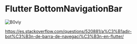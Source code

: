 # Flutter BottomNavigationBar

![B0viy](https://user-images.githubusercontent.com/6410761/159561424-fc8b1f5d-9e08-430d-8ef1-9751b97e31c8.png)

https://es.stackoverflow.com/questions/520881/a%C3%B1adir-bot%C3%B3n-de-barra-de-navegaci%C3%B3n-en-flutter/


